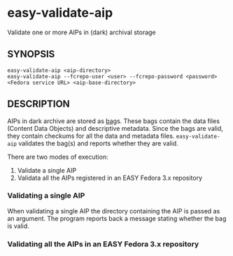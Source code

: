 easy-validate-aip
=================

Validate one or more AIPs in (dark) archival storage

SYNOPSIS
--------

    easy-validate-aip <aip-directory>
    easy-validate-aip --fcrepo-user <user> --fcrepo-password <password> <Fedora service URL> <aip-base-directory>
    
DESCRIPTION
-----------
AIPs in dark archive are stored as [bag]s. These bags contain the data files (Content Data Objects) and descriptive metadata. Since the
bags are valid, they contain checkums for all the data and metadata files. `easy-validate-aip` validates the bag(s) and reports whether
they are valid. 

There are two modes of execution:

1. Validate a single AIP
2. Validata all the AIPs registered in an EASY Fedora 3.x repository

### Validating a single AIP
When validating a single AIP the directory containing the AIP is passed as an argument. The program reports back a message stating
whether the bag is valid.

### Validating all the AIPs in an EASY Fedora 3.x repository



 









[bag]: https://tools.ietf.org/html/draft-kunze-bagit-12
